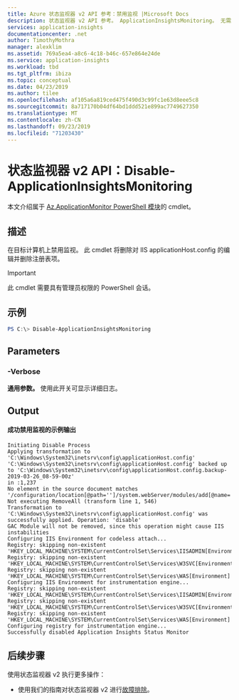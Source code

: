 ```yaml
---
title: Azure 状态监视器 v2 API 参考：禁用监视 |Microsoft Docs
description: 状态监视器 v2 API 参考。 ApplicationInsightsMonitoring。 无需重新部署网站即可监视网站性能。 使用托管在本地、VM 或 Azure 上的 ASP.NET Web 应用。
services: application-insights
documentationcenter: .net
author: TimothyMothra
manager: alexklim
ms.assetid: 769a5ea4-a8c6-4c18-b46c-657e864e24de
ms.service: application-insights
ms.workload: tbd
ms.tgt_pltfrm: ibiza
ms.topic: conceptual
ms.date: 04/23/2019
ms.author: tilee
ms.openlocfilehash: af105a6a819ced475f490d3c99fc1e63d8eee5c8
ms.sourcegitcommit: 8a717170b04df64bd1ddd521e899ac7749627350
ms.translationtype: MT
ms.contentlocale: zh-CN
ms.lasthandoff: 09/23/2019
ms.locfileid: "71203430"
---
```

# <a name="status-monitor-v2-api-disable-applicationinsightsmonitoring"></a>状态监视器 v2 API：Disable-ApplicationInsightsMonitoring

本文介绍属于 [Az.ApplicationMonitor PowerShell 模块](https://www.powershellgallery.com/packages/Az.ApplicationMonitor/)的 cmdlet。

## <a name="description"></a>描述

在目标计算机上禁用监视。
此 cmdlet 将删除对 IIS applicationHost.config 的编辑并删除注册表项。

> [!IMPORTANT] 
> 此 cmdlet 需要具有管理员权限的 PowerShell 会话。

## <a name="examples"></a>示例

```powershell
PS C:\> Disable-ApplicationInsightsMonitoring
```

## <a name="parameters"></a>Parameters 

### <a name="-verbose"></a>-Verbose
**通用参数。** 使用此开关可显示详细日志。

## <a name="output"></a>Output


#### <a name="example-output-from-successfully-disabling-monitoring"></a>成功禁用监视的示例输出

```
Initiating Disable Process
Applying transformation to 'C:\Windows\System32\inetsrv\config\applicationHost.config'
'C:\Windows\System32\inetsrv\config\applicationHost.config' backed up to 'C:\Windows\System32\inetsrv\config\applicationHost.config.backup-2019-03-26_08-59-00z'
in :1,237
No element in the source document matches '/configuration/location[@path='']/system.webServer/modules/add[@name='ManagedHttpModuleHelper']'
Not executing RemoveAll (transform line 1, 546)
Transformation to 'C:\Windows\System32\inetsrv\config\applicationHost.config' was successfully applied. Operation: 'disable'
GAC Module will not be removed, since this operation might cause IIS instabilities
Configuring IIS Environment for codeless attach...
Registry: skipping non-existent 'HKEY_LOCAL_MACHINE\SYSTEM\CurrentControlSet\Services\IISADMIN[Environment]
Registry: skipping non-existent 'HKEY_LOCAL_MACHINE\SYSTEM\CurrentControlSet\Services\W3SVC[Environment]
Registry: skipping non-existent 'HKEY_LOCAL_MACHINE\SYSTEM\CurrentControlSet\Services\WAS[Environment]
Configuring IIS Environment for instrumentation engine...
Registry: skipping non-existent 'HKEY_LOCAL_MACHINE\SYSTEM\CurrentControlSet\Services\IISADMIN[Environment]
Registry: skipping non-existent 'HKEY_LOCAL_MACHINE\SYSTEM\CurrentControlSet\Services\W3SVC[Environment]
Registry: skipping non-existent 'HKEY_LOCAL_MACHINE\SYSTEM\CurrentControlSet\Services\WAS[Environment]
Configuring registry for instrumentation engine...
Successfully disabled Application Insights Status Monitor
```


## <a name="next-steps"></a>后续步骤

 使用状态监视器 v2 执行更多操作：
 - 使用我们的指南对状态监视器 v2 进行[故障排除](status-monitor-v2-troubleshoot.md)。
